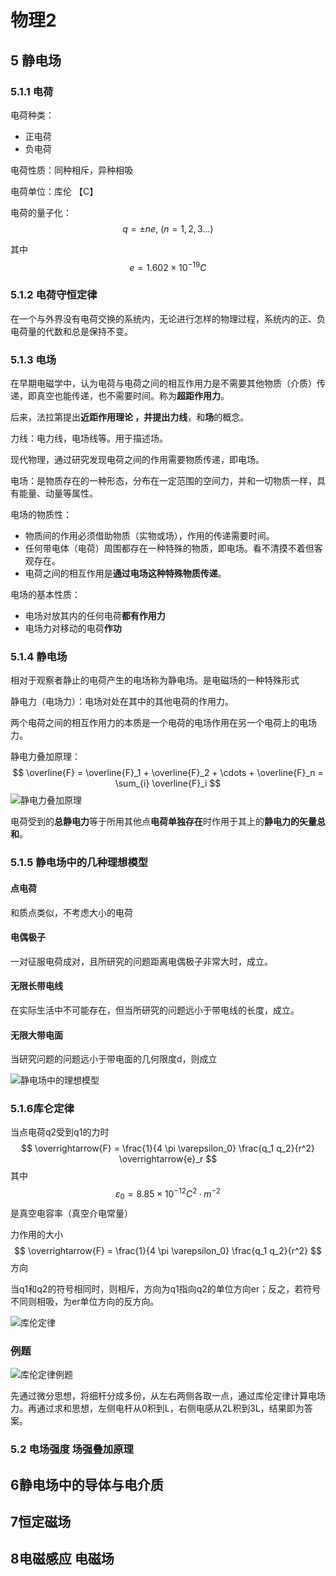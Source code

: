 # 物理2

## 5 静电场

### 5.1.1 电荷

电荷种类：

- 正电荷
- 负电荷

电荷性质：同种相斥，异种相吸

电荷单位：库伦 【C】

电荷的量子化：
$$
q = ± ne, \ (n = 1,2,3...)
$$


其中
$$
e = 1.602 \times 10^{-19}C
$$

### 5.1.2 电荷守恒定律

在一个与外界没有电荷交换的系统内，无论进行怎样的物理过程，系统内的正、负电荷量的代数和总是保持不变。

### 5.1.3 电场

在早期电磁学中，认为电荷与电荷之间的相互作用力是不需要其他物质（介质）传递，即真空也能传递，也不需要时间。称为**超距作用力**。

后来，法拉第提出**近距作用理论 **，并提出**力线**，和**场**的概念。

力线：电力线，电场线等。用于描述场。

现代物理，通过研究发现电荷之间的作用需要物质传递，即电场。

电场：是物质存在的一种形态，分布在一定范围的空间力，并和一切物质一样，具有能量、动量等属性。

电场的物质性：

- 物质间的作用必须借助物质（实物或场），作用的传递需要时间。
- 任何带电体（电荷）周围都存在一种特殊的物质，即电场。看不清摸不着但客观存在。
- 电荷之间的相互作用是**通过电场这种特殊物质传递**。

电场的基本性质：

- 电场对放其内的任何电荷**都有作用力**
- 电场力对移动的电荷**作功**

### 5.1.4 静电场

相对于观察者静止的电荷产生的电场称为静电场。是电磁场的一种特殊形式

静电力（电场力）：电场对处在其中的其他电荷的作用力。

两个电荷之间的相互作用力的本质是一个电荷的电场作用在另一个电荷上的电场力。

静电力叠加原理：
$$
\overline{F} = \overline{F}_1 + \overline{F}_2 + \cdots + \overline{F}_n = \sum_{i} \overline{F}_i
$$
![静电力叠加原理](C:\Users\a1173\OneDrive\Desktop\大学\大二\笔记\图片\静电力叠加原理.png)

电荷受到的**总静电力**等于所用其他点**电荷单独存在**时作用于其上的**静电力的矢量总和**。

### 5.1.5 静电场中的几种理想模型

#### 点电荷

和质点类似，不考虑大小的电荷

#### 电偶极子

一对征服电荷成对，且所研究的问题距离电偶极子非常大时，成立。

#### 无限长带电线

在实际生活中不可能存在，但当所研究的问题远小于带电线的长度，成立。

#### 无限大带电面

当研究问题的问题远小于带电面的几何限度d，则成立

![静电场中的理想模型](C:\Users\a1173\OneDrive\Desktop\大学\大二\笔记\图片\静电场中的理想模型.png)

### 5.1.6库仑定律

当点电荷q2受到q1的力时
$$
\overrightarrow{F} = \frac{1}{4 \pi \varepsilon_0} \frac{q_1 q_2}{r^2} \overrightarrow{e}_r
$$
其中
$$
\varepsilon_0 = 8.85 \times10^{-12}C^2 ·m^{-2}
$$
是真空电容率（真空介电常量）

力作用的大小
$$
\overrightarrow{F} = \frac{1}{4 \pi \varepsilon_0} \frac{q_1 q_2}{r^2} 
$$
方向

当q1和q2的符号相同时，则相斥，方向为q1指向q2的单位方向er；反之，若符号不同则相吸，为er单位方向的反方向。

![库伦定律](C:\Users\a1173\OneDrive\Desktop\大学\大二\笔记\图片\库伦定律.png)

### 例题

![库伦定律例题](C:\Users\a1173\OneDrive\Desktop\大学\大二\笔记\图片\库伦定律例题.png)

先通过微分思想，将细杆分成多份，从左右两侧各取一点，通过库伦定律计算电场力。再通过求和思想，左侧电杆从0积到L，右侧电感从2L积到3L，结果即为答案。

### 5.2 电场强度 场强叠加原理







## 6静电场中的导体与电介质

## 7恒定磁场

## 8电磁感应 电磁场
